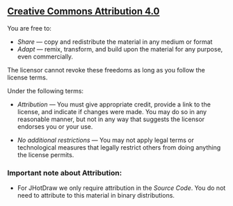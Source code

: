 [Creative Commons Attribution 4.0][cc-by]
-----------------------------------------

You are free to:

*   *Share* — copy and redistribute the material in any medium or format
*   *Adapt* — remix, transform, and build upon the material
    for any purpose, even commercially.

The licensor cannot revoke these freedoms as long as you follow the license terms.


Under the following terms:

*   *Attribution* — You must give appropriate credit, provide a link to the 
    license, and indicate if changes were made. You may do so in any reasonable 
    manner, but not in any way that suggests the licensor endorses you or your use.

*   *No additional restrictions* — You may not apply legal terms or technological 
    measures that legally restrict others from doing anything the license permits.

### Important note about Attribution:

*   For JHotDraw we only require attribution in the *Source Code*.
    You do not need to attribute to this material in binary distributions.


[cc-by]: http://creativecommons.org/licenses/by/4.0/ "Creative Commons Attribution 4.0"

